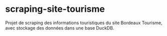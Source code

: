 # scraping-site-tourisme
Projet de scraping des informations touristiques du site Bordeaux Tourisme, avec stockage des données dans une base DuckDB.
